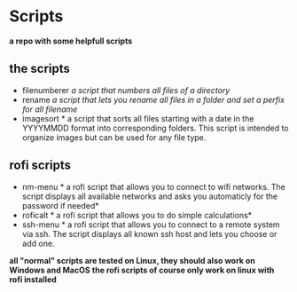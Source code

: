 # Scripts
**a repo with some helpfull scripts**



## the scripts
- filenumberer *a script that numbers all files of a directory*
- rename *a script that lets you rename all files in a folder and set a perfix for all filename*
- imagesort * a script that sorts all files starting with a date in the YYYYMMDD format into corresponding folders. This script is intended to organize images but can be used for any file type.

## rofi scripts
- nm-menu * a rofi script that allows you to connect to wifi networks. The script displays all available networks and asks you automaticly for the password if needed*
- roficalt * a rofi script that allows you to do simple calculations*
- ssh-menu * a rofi script that allows you to connect to a remote system via ssh. The script displays all known ssh host and lets you choose or add one.

**all "normal" scripts are tested on Linux, they should also work on Windows and MacOS**
**the rofi scripts of course only work on linux with rofi installed**
